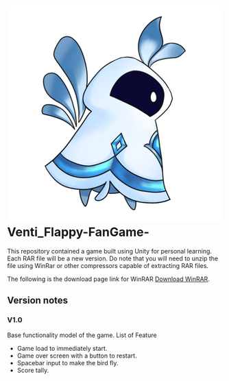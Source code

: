 # ![Game Icon](Venti.png) Venti_Flappy-FanGame- 
This repository contained a game built using Unity for personal learning. Each RAR file will be a new version. Do note that you will need to unzip the file using WinRar or other compressors capable of extracting RAR files.

The following is the download page link for WinRAR [Download WinRAR](https://www.rarlab.com/download.htm).
## Version notes
### V1.0
Base functionality model of the game. 
List of Feature
- Game load to immediately start.
- Game over screen with a button to restart.
- Spacebar input to make the bird fly.
- Score tally.
